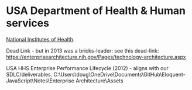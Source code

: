 # USA Department of Health & Human services

[National Institutes of Health](https://www.nih.gov/).

Dead Link - but in 2013 was a bricks-leader: see this dead-link:
https://enterprisearchitecture.nih.gov/Pages/technology-architecture.aspx

USA HHS Enterprise Performance Lifecycle (2012) - aligns with our SDLC/deliverables.
C:\Users\doug\OneDrive\Documents\GitHub\Eloquent-JavaScript\Notes\Enterprise Architecture\Assets
